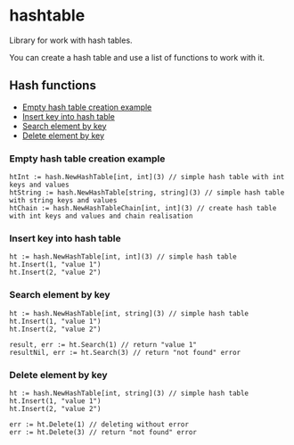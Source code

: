 hashtable
=======================
Library for work with hash tables.

You can create a hash table and use a list of functions to work with it.

## Hash functions
- [Empty hash table creation example](#empty-hash-table-creation-example)
- [Insert key into hash table](#insert-key-into-hash-table)
- [Search element by key](#search-element-by-key)
- [Delete element by key](#delete-element-by-key)

### Empty hash table creation example
```
htInt := hash.NewHashTable[int, int](3) // simple hash table with int keys and values
htString := hash.NewHashTable[string, string](3) // simple hash table with string keys and values
htChain := hash.NewHashTableChain[int, int](3) // create hash table with int keys and values and chain realisation
```

### Insert key into hash table
```
ht := hash.NewHashTable[int, int](3) // simple hash table
ht.Insert(1, "value 1")
ht.Insert(2, "value 2")
```

### Search element by key
```
ht := hash.NewHashTable[int, string](3) // simple hash table
ht.Insert(1, "value 1")
ht.Insert(2, "value 2")

result, err := ht.Search(1) // return "value 1"
resultNil, err := ht.Search(3) // return "not found" error
```

### Delete element by key
```
ht := hash.NewHashTable[int, string](3) // simple hash table
ht.Insert(1, "value 1")
ht.Insert(2, "value 2")

err := ht.Delete(1) // deleting without error
err := ht.Delete(3) // return "not found" error
```
